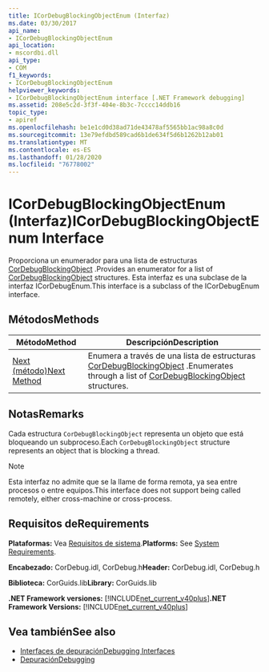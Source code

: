 ```yaml
---
title: ICorDebugBlockingObjectEnum (Interfaz)
ms.date: 03/30/2017
api_name:
- ICorDebugBlockingObjectEnum
api_location:
- mscordbi.dll
api_type:
- COM
f1_keywords:
- ICorDebugBlockingObjectEnum
helpviewer_keywords:
- ICorDebugBlockingObjectEnum interface [.NET Framework debugging]
ms.assetid: 208e5c2d-3f3f-404e-8b3c-7cccc14ddb16
topic_type:
- apiref
ms.openlocfilehash: be1e1cd0d38ad71de43478af5565bb1ac98a8c0d
ms.sourcegitcommit: 13e79efdbd589cad6b1de634f5d6b1262b12ab01
ms.translationtype: MT
ms.contentlocale: es-ES
ms.lasthandoff: 01/28/2020
ms.locfileid: "76778002"
---
```

# <a name="icordebugblockingobjectenum-interface"></a><span data-ttu-id="5733e-102">ICorDebugBlockingObjectEnum (Interfaz)</span><span class="sxs-lookup"><span data-stu-id="5733e-102">ICorDebugBlockingObjectEnum Interface</span></span>
<span data-ttu-id="5733e-103">Proporciona un enumerador para una lista de estructuras [CorDebugBlockingObject](cordebugblockingobject-structure.md) .</span><span class="sxs-lookup"><span data-stu-id="5733e-103">Provides an enumerator for a list of [CorDebugBlockingObject](cordebugblockingobject-structure.md) structures.</span></span> <span data-ttu-id="5733e-104">Esta interfaz es una subclase de la interfaz ICorDebugEnum.</span><span class="sxs-lookup"><span data-stu-id="5733e-104">This interface is a subclass of the ICorDebugEnum interface.</span></span>  
  
## <a name="methods"></a><span data-ttu-id="5733e-105">Métodos</span><span class="sxs-lookup"><span data-stu-id="5733e-105">Methods</span></span>  
  
|<span data-ttu-id="5733e-106">Método</span><span class="sxs-lookup"><span data-stu-id="5733e-106">Method</span></span>|<span data-ttu-id="5733e-107">Descripción</span><span class="sxs-lookup"><span data-stu-id="5733e-107">Description</span></span>|  
|------------|-----------------|  
|[<span data-ttu-id="5733e-108">Next (método)</span><span class="sxs-lookup"><span data-stu-id="5733e-108">Next Method</span></span>](icordebugblockingobjectenum-next-method.md)|<span data-ttu-id="5733e-109">Enumera a través de una lista de estructuras [CorDebugBlockingObject](cordebugblockingobject-structure.md) .</span><span class="sxs-lookup"><span data-stu-id="5733e-109">Enumerates through a list of [CorDebugBlockingObject](cordebugblockingobject-structure.md) structures.</span></span>|  
  
## <a name="remarks"></a><span data-ttu-id="5733e-110">Notas</span><span class="sxs-lookup"><span data-stu-id="5733e-110">Remarks</span></span>  
 <span data-ttu-id="5733e-111">Cada estructura `CorDebugBlockingObject` representa un objeto que está bloqueando un subproceso.</span><span class="sxs-lookup"><span data-stu-id="5733e-111">Each `CorDebugBlockingObject` structure represents an object that is blocking a thread.</span></span>  
  
> [!NOTE]
> <span data-ttu-id="5733e-112">Esta interfaz no admite que se la llame de forma remota, ya sea entre procesos o entre equipos.</span><span class="sxs-lookup"><span data-stu-id="5733e-112">This interface does not support being called remotely, either cross-machine or cross-process.</span></span>  
  
## <a name="requirements"></a><span data-ttu-id="5733e-113">Requisitos de</span><span class="sxs-lookup"><span data-stu-id="5733e-113">Requirements</span></span>  
 <span data-ttu-id="5733e-114">**Plataformas:** Vea [Requisitos de sistema](../../../../docs/framework/get-started/system-requirements.md).</span><span class="sxs-lookup"><span data-stu-id="5733e-114">**Platforms:** See [System Requirements](../../../../docs/framework/get-started/system-requirements.md).</span></span>  
  
 <span data-ttu-id="5733e-115">**Encabezado:** CorDebug.idl, CorDebug.h</span><span class="sxs-lookup"><span data-stu-id="5733e-115">**Header:** CorDebug.idl, CorDebug.h</span></span>  
  
 <span data-ttu-id="5733e-116">**Biblioteca:** CorGuids.lib</span><span class="sxs-lookup"><span data-stu-id="5733e-116">**Library:** CorGuids.lib</span></span>  
  
 <span data-ttu-id="5733e-117">**.NET Framework versiones:** [!INCLUDE[net_current_v40plus](../../../../includes/net-current-v40plus-md.md)]</span><span class="sxs-lookup"><span data-stu-id="5733e-117">**.NET Framework Versions:** [!INCLUDE[net_current_v40plus](../../../../includes/net-current-v40plus-md.md)]</span></span>  
  
## <a name="see-also"></a><span data-ttu-id="5733e-118">Vea también</span><span class="sxs-lookup"><span data-stu-id="5733e-118">See also</span></span>

- [<span data-ttu-id="5733e-119">Interfaces de depuración</span><span class="sxs-lookup"><span data-stu-id="5733e-119">Debugging Interfaces</span></span>](debugging-interfaces.md)
- [<span data-ttu-id="5733e-120">Depuración</span><span class="sxs-lookup"><span data-stu-id="5733e-120">Debugging</span></span>](index.md)
